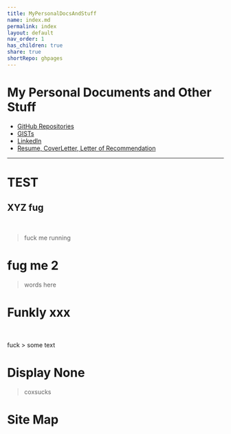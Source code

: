 ```yaml
---
title: MyPersonalDocsAndStuff
name: index.md
permalink: index
layout: default
nav_order: 1
has_children: true
share: true
shortRepo: ghpages
---
```


# My Personal Documents and Other Stuff

- [GitHub Repositories](https://github.com/14paxton?tab=repositories)
- [GISTs](https://gist.github.com/14paxton)
- [LinkedIn](https://www.linkedin.com/in/paxtonbrandon/)
- [Resume, CoverLetter, Letter of Recommendation](https://github.com/14paxton/JobPrep/tree/master/ResumeAndRecommendation)

---

# TEST

## XYZ fug

<div style="z-index: -99999; opacity: 0;">
    <p>fux xxx 69x</p>
</div>

> fuck me running

# fug me 2

<div hidden>
    <p>sixnine fuggly</p>
</div>

> words here

# Funkly xxx

<div style="visibility: hidden;">
    <p>shit piss fcuck cock</p>
</div>
fuck
> some text

# Display None

<div style="display: none">
    <p>cox wild</p>
</div>

> coxsucks

# Site Map

<div id="insertion"></div>
<script>
const pathToHTML = "https://raw.githubusercontent.com/14paxton/14paxton.github.io/master/HTMLSnippets/Nav.html";
async function fetchHTMLFile(path) {
return await fetch(path)
}
async function loadHTML() {
const promise = await fetchHTMLFile(pathToHTML);
    document.querySelector('#insertion').innerHTML = await promise.text();
}
function ready(fn) {
if (document.readyState !== 'loading') {
fn();
}
else {
document.addEventListener('DOMContentLoaded', fn);
}
}
ready(loadHTML);
</script>